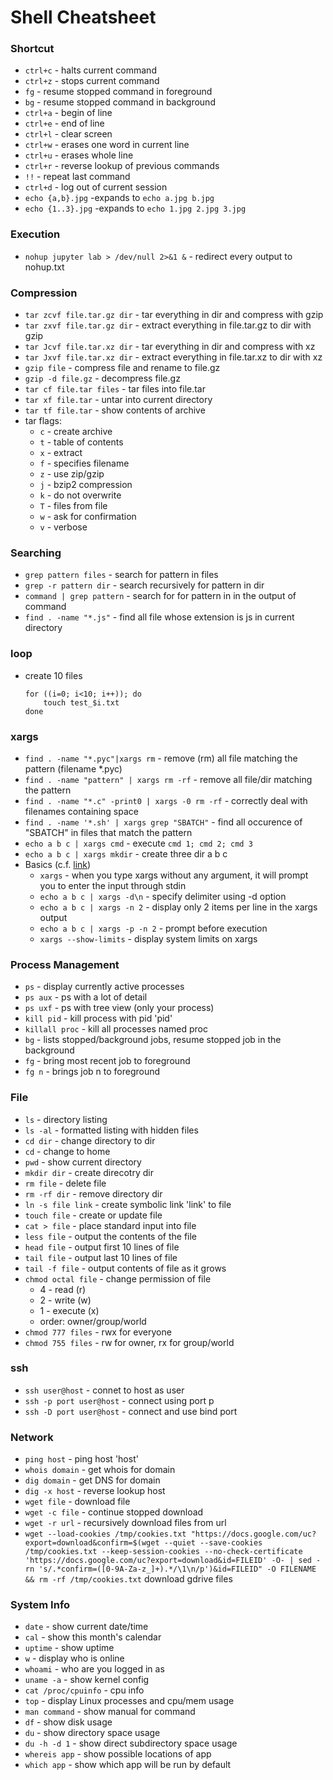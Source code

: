 # Shell Cheatsheet

### Shortcut
- `ctrl+c` - halts current command
- `ctrl+z` - stops current command
- `fg` - resume stopped command in foreground
- `bg` - resume stopped command in background
- `ctrl+a` - begin of line
- `ctrl+e` - end of line
- `ctrl+l` - clear screen
- `ctrl+w` - erases one word in current line
- `ctrl+u` - erases whole line
- `ctrl+r` - reverse lookup of previous commands
- `!!` - repeat last command
- `ctrl+d` - log out of current session
- `echo {a,b}.jpg` -expands to `echo a.jpg b.jpg`
- `echo {1..3}.jpg` -expands to `echo 1.jpg 2.jpg 3.jpg`


### Execution
- `nohup jupyter lab > /dev/null 2>&1 &` - redirect every output to nohup.txt


### Compression
- `tar zcvf file.tar.gz dir` - tar everything in dir and compress with gzip
- `tar zxvf file.tar.gz dir` - extract everything in file.tar.gz to dir with gzip
- `tar Jcvf file.tar.xz dir` - tar everything in dir and compress with xz
- `tar Jxvf file.tar.xz dir` - extract everything in file.tar.xz to dir with xz
- `gzip file` - compress file and rename to file.gz
- `gzip -d file.gz` - decompress file.gz
- `tar cf file.tar files` - tar files into file.tar
- `tar xf file.tar` - untar into current directory
- `tar tf file.tar` - show contents of archive
- tar flags:
    - `c` - create archive
    - `t` - table of contents
    - `x` - extract
    - `f` - specifies filename
    - `z` - use zip/gzip
    - `j` - bzip2 compression
    - `k` - do not overwrite
    - `T` - files from file
    - `w` - ask for confirmation
    - `v` - verbose


### Searching
- `grep pattern files` - search for pattern in files
- `grep -r pattern dir` - search recursively for pattern in dir
- `command | grep pattern` - search for for pattern in in the output of command
- `find . -name "*.js"` - find all file whose extension is js in current directory


### loop
- create 10 files
    ```
    for ((i=0; i<10; i++)); do
        touch test_$i.txt
    done
    ```


### xargs
- `find . -name "*.pyc"|xargs rm` - remove (rm) all file matching the pattern (filename *.pyc)
- `find . -name "pattern" | xargs rm -rf` - remove all file/dir matching the pattern
- `find . -name "*.c" -print0 | xargs -0 rm -rf` - correctly deal with filenames containing space
- `find . -name '*.sh' | xargs grep "SBATCH"` - find all occurence of "SBATCH" in files that match the pattern
- `echo a b c | xargs cmd` - execute `cmd 1; cmd 2; cmd 3`
- `echo a b c | xargs mkdir` - create three dir a b c
- Basics (c.f. [link](https://www.thegeekstuff.com/2013/12/xargs-examples/))
    - `xargs` - when you type xargs without any argument, it will prompt you to enter the input through stdin
    - `echo a b c | xargs -d\n` - specify delimiter using -d option
    - `echo a b c | xargs -n 2` - display only 2 items per line in the xargs output
    - `echo a b c | xargs -p -n 2` - prompt before execution
    - `xargs --show-limits` - display system limits on xargs


### Process Management
- `ps` - display currently active processes
- `ps aux` - ps with a lot of detail
- `ps uxf` - ps with tree view (only your process)
- `kill pid` - kill process with pid 'pid'
- `killall proc` - kill all processes named proc
- `bg` - lists stopped/background jobs, resume stopped job in the background
- `fg` - bring most recent job to foreground
- `fg n` - brings job n to foreground


### File
- `ls` - directory listing
- `ls -al` - formatted listing with hidden files
- `cd dir` - change directory to dir
- `cd` - change to home
- `pwd` - show current directory
- `mkdir dir` - create direcotry dir
- `rm file` - delete file
- `rm -rf dir` - remove directory dir
- `ln -s file link` - create symbolic link 'link' to file
- `touch file` - create or update file
- `cat > file` - place standard input into file
- `less file` - output the contents of the file
- `head file` - output first 10 lines of file
- `tail file` - output last 10 lines of file
- `tail -f file` - output contents of file as it grows
- `chmod octal file` - change permission of file
    - 4 - read (r)
    - 2 - write (w)
    - 1 - execute (x)
    - order: owner/group/world
- `chmod 777 files` - rwx for everyone
- `chmod 755 files` - rw for owner, rx for group/world

### ssh
- `ssh user@host` - connet to host as user
- `ssh -p port user@host` - connect using port p
- `ssh -D port user@host` - connect and use bind port


### Network
- `ping host` - ping host 'host'
- `whois domain` - get whois for domain
- `dig domain` - get DNS for domain
- `dig -x host` - reverse lookup host
- `wget file` - download file
- `wget -c file` - continue stopped download
- `wget -r url` - recursively download files from url
- `wget --load-cookies /tmp/cookies.txt "https://docs.google.com/uc?export=download&confirm=$(wget --quiet --save-cookies /tmp/cookies.txt --keep-session-cookies --no-check-certificate 'https://docs.google.com/uc?export=download&id=FILEID' -O- | sed -rn 's/.*confirm=([0-9A-Za-z_]+).*/\1\n/p')&id=FILEID" -O FILENAME && rm -rf /tmp/cookies.txt` download gdrive files

### System Info
- `date` - show current date/time
- `cal` - show this month's calendar
- `uptime` - show uptime
- `w` - display who is online
- `whoami` - who are you logged in as
- `uname -a` - show kernel config
- `cat /proc/cpuinfo` - cpu info
- `top` - display Linux processes and cpu/mem usage
- `man command` - show manual for command
- `df` - show disk usage
- `du` - show directory space usage
- `du -h -d 1` - show direct subdirectory space usage
- `whereis app` - show possible locations of app
- `which app` - show which app will be run by default